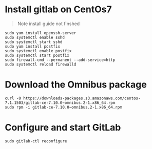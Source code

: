 Install gitlab on CentOs7
==========================
> Note install guide not finshed

```
sudo yum install openssh-server
sudo systemctl enable sshd
sudo systemctl start sshd
sudo yum install postfix
sudo systemctl enable postfix
sudo systemctl start postfix
sudo firewall-cmd --permanent --add-service=http
sudo systemctl reload firewalld
```

# Download the Omnibus package 
```
curl -O https://downloads-packages.s3.amazonaws.com/centos-7.1.1503/gitlab-ce-7.10.0~omnibus.2-1.x86_64.rpm
sudo rpm -i gitlab-ce-7.10.0~omnibus.2-1.x86_64.rpm
```
# Configure and start GitLab
```
sudo gitlab-ctl reconfigure
```

